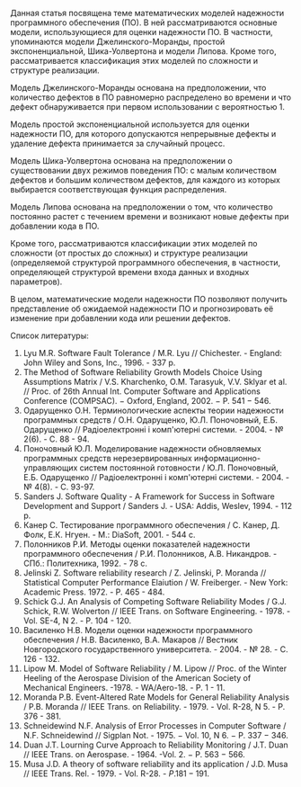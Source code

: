 Данная статья посвящена теме математических моделей надежности программного обеспечения (ПО). В ней рассматриваются основные модели, использующиеся для оценки надежности ПО. В частности, упоминаются модели Джелинского-Моранды, простой экспоненциальной, Шика-Уолвертона и модели Липова. Кроме того, рассматривается классификация этих моделей по сложности и структуре реализации.

   Модель Джелинского-Моранды основана на предположении, что количество дефектов в ПО равномерно распределено во времени и что дефект обнаруживается при первом использовании с вероятностью 1.

   Модель простой экспоненциальной используется для оценки надежности ПО, для которого допускаются непрерывные дефекты и удаление дефекта принимается за случайный процесс.

   Модель Шика-Уолвертона основана на предположении о существовании двух режимов поведения ПО: с малым количеством дефектов и большим количеством дефектов, для каждого из которых выбирается соответствующая функция распределения.

   Модель Липова основана на предположении о том, что количество постоянно растет с течением времени и возникают новые дефекты при добавлении кода в ПО.

   Кроме того, рассматриваются классификации этих моделей по сложности (от простых до сложных) и структуре реализации (определяемой структурой программного обеспечения, в частности, определяющей структурой времени входа данных и входных параметров).

   В целом, математические модели надежности ПО позволяют получить представление об ожидаемой надежности ПО и прогнозировать её изменение при добавлении кода или решении дефектов.

   Список литературы:

   1. Lyu M.R. Software Fault Tolerance / M.R. Lyu // Chichester. - England: John Wiley and Sons, Inc., 1996. - 337 p.
   2. The Method of Software Reliability Growth Models Choice Using Assumptions Matrix / V.S. Kharchenko, O.M. Tarasyuk, V.V. Sklyar et al. // Proc. of 26th Annual Int. Computer Software and Applications Conference (COMPSAC).  $-$  Oxford, England, 2002.  $-$  P. 541  $-$  546.
   3. Одарущенко О.Н. Терминологические аспекты теории надежности программных средств / О.Н. Одарущенко, Ю.Л. Поночовный, Е.Б. Одарущенко // Радіоелектронні і комп'ютерні системи. - 2004. - № 2(6). - С. 88 - 94.
   4. Поночовный Ю.Л. Моделирование надежности обновляемых программных средств нерезервированных информационно-управляющих систем постоянной готовности / Ю.Л. Поночовный, Е.Б. Одарущенко // Радіоелектронні і комп'ютерні системи. - 2004. - № 4(8). - С. 93-97.
   5. Sanders J. Software Quality - A Framework for Success in Software Development and Support / Sanders J. - USA: Addis, Weslev, 1994. - 112 p.
   6. Канер С. Тестирование программного обеспечения / С. Канер, Д. Фолк, Е.К. Нгуен. - М.: DiaSoft, 2001. - 544 с.
   7. Полонников Р.И. Методы оценки показателей надежности программного обеспечения / Р.И. Полонников, А.В. Никандров. - СПб.: Политехника, 1992. - 78 с.
   8. Jelinski Z. Software reliability research / Z. Jelinski, P. Moranda // Statistical Computer Performance Elaiution / W. Freiberger. - New York: Academic Press. 1972. - P. 465 - 484.
   9. Schick G.J. An Analysis of Competing Software Reliability Modes / G.J. Schick, R.W. Wolverton // IEEE Trans. on Software Engineering. - 1978. - Vol. SE-4, N 2. - P. 104 - 120.
   10. Василенко Н.В. Модели оценки надежности программного обеспечения / Н.В. Василенко, В.А. Макаров // Вестник Новгородского государственного университета. - 2004. - № 28. - С. 126 - 132.
   11. Lipow M. Model of Software Reliability / M. Lipow // Proc. of the Winter Heeling of the Aerospase Division of the American Society of Mechanical Engineers. -1978. - WA/Aero-18. - P. 1 - 11.
   12. Moranda P.B. Event-Altered Rate Models for General Reliability Analysis / P.B. Moranda // IEEE Trans. on Reliability. - 1979. - Vol. R-28, N 5. - P. 376 - 381.
   13. Schneidewind N.F. Analysis of Error Processes in Computer Software / N.F. Schneidewind // Sigplan Not. - 1975.  $-$  Vol. 10, N 6.  $-$  P. 337  $-$  346.
   14. Duan J.T. Lourning Curve Approach to Reliability Monitoring / J.T. Duan // IEEE Trans. on Aerospase. - 1964. -Vol. 2.  $-$  P. 563  $-$  566.
   15. Musa J.D. A theory of software reliability and its application / J.D. Musa // IEEE Trans. Rel. - 1979. - Vol. R-28. - $P. 181 - 191.$